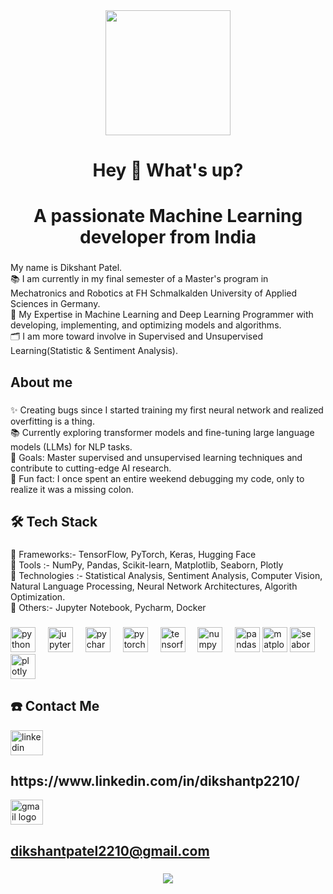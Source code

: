 <div align="center">
  <img height="200" src="https://camo.githubusercontent.com/2f3fe23732783ac14bd97dd3228be8c56fc07f488e243808e2003013f1a6d58f/68747470733a2f2f6d69726f2e6d656469756d2e636f6d2f6d61782f3732302f302a37513379765349765f7430696f4a2d5a2e676966"  />
</div>

###

<h1 align="center">Hey 👋 What's up?</h1>

###


<h1 align="center">A passionate Machine Learning developer from India</h1>

###
<p align="left">My name is  Dikshant Patel. <br>📚  I am currently in my final semester of a Master's program in Mechatronics and Robotics at FH Schmalkalden University of Applied Sciences in Germany. <br>🥷   My Expertise in  Machine Learning and Deep Learning Programmer with developing, implementing, and optimizing models and algorithms. <br>🗂️ I am more toward involve in Supervised and Unsupervised Learning(Statistic & Sentiment Analysis).</p>

###

<h2 align="left">About me</h2>

###

<p align="left">✨ Creating bugs since I started training my first neural network and realized overfitting is a thing.<br>📚 Currently exploring transformer models and fine-tuning large language models (LLMs) for NLP tasks.<br>🎯 Goals: Master supervised and unsupervised learning techniques and contribute to cutting-edge AI research.<br>🎲 Fun fact: I once spent an entire weekend debugging my code, only to realize it was a missing colon.</p>

###

<h2 align="left">🛠️ Tech Stack</h2>

###

<p align="left">📌 Frameworks:-   TensorFlow, PyTorch, Keras, Hugging Face<br>📌 Tools :-    NumPy, Pandas, Scikit-learn, Matplotlib, Seaborn, Plotly<br>📌	Technologies :- Statistical Analysis,  Sentiment  Analysis, Computer Vision, Natural Language Processing, Neural Network 
     Architectures, Algorith Optimization. <br>📌 Others:- Jupyter Notebook, Pycharm, Docker</p>

###

<div align="left">
  <img src="https://cdn.jsdelivr.net/gh/devicons/devicon/icons/python/python-original.svg" height="40" alt="python logo"  />
  <img width="12" />
  <img src="https://cdn.jsdelivr.net/gh/devicons/devicon/icons/jupyter/jupyter-original.svg" height="40" alt="jupyter logo"  />
  <img width="12" />
  <img src="https://cdn.jsdelivr.net/gh/devicons/devicon/icons/pycharm/pycharm-original.svg" height="40" alt="pycharm logo"  />
  <img width="12" />
  <img src="https://cdn.jsdelivr.net/gh/devicons/devicon/icons/pytorch/pytorch-original.svg" height="40" alt="pytorch logo"  />
  <img width="12" />
  <img src="https://cdn.jsdelivr.net/gh/devicons/devicon/icons/tensorflow/tensorflow-original.svg" height="40" alt="tensorflow logo"  />
  <img width="12" />
  <img src="https://cdn.jsdelivr.net/gh/devicons/devicon/icons/numpy/numpy-original.svg" height="40" alt="numpy logo"  />
  <img width="12" />
  <img src="https://cdn.jsdelivr.net/gh/devicons/devicon/icons/pandas/pandas-original.svg" height="40" alt="pandas logo"  />
  <img src="https://upload.wikimedia.org/wikipedia/commons/8/84/Matplotlib_icon.svg" height="40" alt="matplotlib logo"  />
  <img src="https://seaborn.pydata.org/_images/logo-mark-lightbg.svg" height="40" alt="seaborn logo"  />
  <img src="https://getlogovector.com/wp-content/uploads/2020/09/plotly-logo-vector.png" height="40" alt="plotly logo"  />
</div>

###
<h2 align="left">☎️ Contact Me </h2>

<div align="left">
  <img src="https://raw.githubusercontent.com/maurodesouza/profile-readme-generator/master/src/assets/icons/social/linkedin/default.svg" width="52" height="40" alt="linkedin logo"  />
  <h2 align="left">https://www.linkedin.com/in/dikshantp2210/</h2>
  <a href="mailto:dikshantpatel2210@gmail.com">
  <img src="https://raw.githubusercontent.com/maurodesouza/profile-readme-generator/master/src/assets/icons/social/gmail/default.svg" width="52" height="40" alt="gmail logo" />
  <h2 align="left">dikshantpatel2210@gmail.com</h2>
</a>


###

<div align="center">
  <img src="https://profile-counter.glitch.me/DikshantPatel2210/count.svg?"  />
</div>

###
